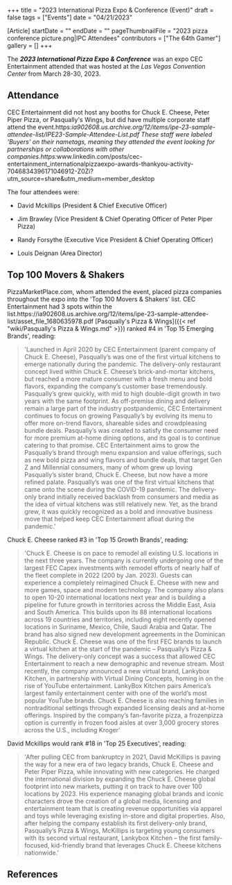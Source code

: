 +++
title = "2023 International Pizza Expo & Conference (Event)"
draft = false
tags = ["Events"]
date = "04/21/2023"

[Article]
startDate = ""
endDate = ""
pageThumbnailFile = "2023 pizza conference picture.png|IPC Attendees"
contributors = ["The 64th Gamer"]
gallery = []
+++


The <b><i>2023 International Pizza Expo & Conference</b></i> was an expo CEC Entertainment attended that was hosted at the <i>Las Vegas Convention Center</i> from March 28-30, 2023.

<h2> Attendance </h2>
CEC Entertainment did not host any booths for Chuck E. Cheese, Peter Piper Pizza, or Pasqually's Wings, but did have multiple corporate staff attend the event.<ref>https:<i>ia902608.us.archive.org/12/items/ipe-23-sample-attendee-list/IPE23-Sample-Attendee-List.pdf</ref> These staff were labeled 'Buyers' on their nametags, meaning they attended the event looking for partnerships or collaborations with other companies.<ref>https:</i>www.linkedin.com/posts/cec-entertainment_internationalpizzaexpo-awards-thankyou-activity-7046834396171046912-Z0Zi?utm_source=share&utm_medium=member_desktop</ref>

The four attendees were:

* David Mckillips (President & Chief Executive Officer)

* Jim Brawley (Vice President & Chief Operating Officer of Peter Piper Pizza)
* Randy Forsythe (Executive Vice President & Chief Operating Officer)
* Louis Deignan (Area Director)

<h2> Top 100 Movers & Shakers </h2>
PizzaMarketPlace.com, whom attended the event, placed pizza companies throughout the expo into the 'Top 100 Movers & Shakers' list. CEC Entertainment had 3 spots within the list.<ref>https://ia902608.us.archive.org/12/items/ipe-23-sample-attendee-list/asset_file_1680635978.pdf</ref> [Pasqually's Pizza & Wings]({{< ref "wiki/Pasqually's Pizza & Wings.md" >}}) ranked #4 in 'Top 15 Emerging Brands', reading:<blockquote>'Launched in April 2020 by CEC Entertainment (parent company of Chuck E. Cheese), Pasqually’s was one of the first virtual kitchens to emerge nationally during the pandemic. The delivery-only restaurant concept lived within Chuck E. Cheese’s brick-and-mortar kitchens, but reached a more mature consumer with a fresh menu and bold flavors, expanding the company’s customer base tremendously. Pasqually’s grew quickly, with mid to high double-digit growth in two years with the same footprint. As off-premise dining and delivery remain a large part of the industry postpandemic, CEC Entertainment continues to focus on growing Pasqually’s by evolving its menu to offer more on-trend flavors, shareable sides and crowdpleasing bundle deals. Pasqually’s was created to satisfy the consumer need for more premium at-home dining options, and its goal is to continue catering to that promise. CEC Entertainment aims to grow the Pasqually’s brand through menu expansion and value offerings, such as new bold pizza and wing flavors and bundle deals, that target Gen Z and Millennial consumers, many of whom grew up loving Pasqually’s sister brand, Chuck E. Cheese, but now have a more refined palate. Pasqually’s was one of the first virtual kitchens that came onto the scene during the COVID-19 pandemic. The delivery-only brand initially received backlash from consumers and media as the idea of virtual kitchens was still relatively new. Yet, as the brand grew, it was quickly recognized as a bold and innovative business move that helped keep CEC Entertainment afloat during the pandemic.'</blockquote>Chuck E. Cheese ranked #3 in 'Top 15 Growth Brands', reading:<blockquote>'Chuck E. Cheese is on pace to remodel all existing U.S. locations in the next three years. The company is currently undergoing one of the largest FEC Capex investments with remodel efforts of nearly half of the fleet complete in 2022 (200 by Jan. 2023). Guests can experience a completely reimagined Chuck E. Cheese with new and more games, space and modern technology. The company also plans to open 10-20 international locations next year and is building a pipeline for future growth in territories across the Middle East, Asia and South America. This builds upon its 88 international locations across 19 countries and territories, including eight recently opened locations in Suriname, Mexico, Chile, Saudi Arabia and Qatar. The brand has also signed new development agreements in the Dominican Republic. Chuck E. Cheese was one of the first FEC brands to launch a virtual kitchen at the start of the pandemic – Pasqually’s Pizza & Wings. The delivery-only concept was a success that allowed CEC Entertainment to reach a new demographic and revenue stream. Most recently, the company announced a new virtual brand, Lankybox Kitchen, in partnership with Virtual Dining Concepts, homing in on the rise of YouTube entertainment. LankyBox Kitchen pairs America’s largest family entertainment center with one of the world’s most popular YouTube brands. Chuck E. Cheese is also reaching families in nontraditional settings through expanded licensing deals and at-home offerings. Inspired by the company’s fan-favorite pizza, a frozenpizza option is currently in frozen food aisles at over 3,000 grocery stores across the U.S., including Kroger'</blockquote>David Mckillips would rank #18 in 'Top 25 Executives', reading:<blockquote>'After pulling CEC from bankruptcy in 2021, David McKillips is paving the way for a new era of two legacy brands, Chuck E. Cheese and Peter Piper Pizza, while innovating with new categories. He charged the international division by expanding the Chuck E. Cheese global footprint into new markets, putting it on track to have over 100 locations by 2023. His experience managing global brands and iconic characters drove the creation of a global media, licensing and entertainment team that is creating revenue opportunities via apparel and toys while leveraging existing in-store and digital properties. Also, after helping the company establish its first delivery-only brand, Pasqually’s Pizza & Wings, McKillips is targeting young consumers with its second virtual restaurant, Lankybox Kitchen – the first family-focused, kid-friendly brand that leverages Chuck E. Cheese kitchens nationwide.'</blockquote>

<h2> References </h2>